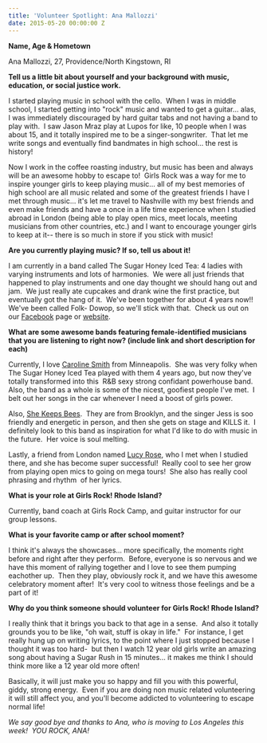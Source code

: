 ```yaml
---
title: 'Volunteer Spotlight: Ana Mallozzi'
date: 2015-05-20 00:00:00 Z
---
```


**Name, Age & Hometown**

Ana Mallozzi, 27, Providence/North Kingstown, RI

**Tell us a little bit about yourself and your background with music, education, or social justice work.** 

I started playing music in school with the cello.  When I was in middle school, I started getting into "rock" music and wanted to get a guitar... alas, I was immediately discouraged by hard guitar tabs and not having a band to play with.  I saw Jason Mraz play at Lupos for like, 10 people when I was about 15, and it totally inspired me to be a singer-songwriter.  That let me write songs and eventually find bandmates in high school... the rest is history!

Now I work in the coffee roasting industry, but music has been and always will be an awesome hobby to escape to!  Girls Rock was a way for me to inspire younger girls to keep playing music... all of my best memories of high school are all music related and some of the greatest friends I have I met through music... it's let me travel to Nashville with my best friends and even make friends and have a once in a life time experience when I studied abroad in London (being able to play open mics, meet locals, meeting musicians from other countries, etc.) and I want to encourage younger girls to keep at it-- there is so much in store if you stick with music!

**Are you currently playing music? If so, tell us about it!**

I am currently in a band called The Sugar Honey Iced Tea: 4 ladies with varying instruments and lots of harmonies.  We were all just friends that happened to play instruments and one day thought we should hang out and jam.  We just really ate cupcakes and drank wine the first practice, but eventually got the hang of it.  We've been together for about 4 years now!! We've been called Folk- Dowop, so we'll stick with that.  Check us out on our [Facebook](https://www.facebook.com/thesugarhoneyicedtea?fref=ts) page or [website](thesugarhoneyicedteamusic.com).

**What are some awesome bands featuring female-identified musicians that you are listening to right now? (include link and short description for each)**

Currently, I love [Caroline Smith](https://www.youtube.com/watch?v=A23AS4hC_A0) from Minneapolis.  She was very folky when The Sugar Honey Iced Tea played with them 4 years ago, but now they've totally transformed into this  R&B sexy strong confidant powerhouse band.  Also, the band as a whole is some of the nicest, goofiest people I've met.  I belt out her songs in the car whenever I need a boost of girls power.

Also, [She Keeps Bees](https://www.youtube.com/watch?v=4eClQ-H-T9w).  They are from Brooklyn, and the singer Jess is soo friendly and energetic in person, and then she gets on stage and KILLS it.  I definitely look to this band as inspiration for what I'd like to do with music in the future.  Her voice is soul melting.

Lastly, a friend from London named [Lucy Rose](https://www.youtube.com/watch?v=vQTKC968Plw), who I met when I studied there, and she has become super successful!  Really cool to see her grow from playing open mics to going on mega tours!  She also has really cool phrasing and rhythm  of her lyrics.

**What is your role at Girls Rock! Rhode Island?**

Currently, band coach at Girls Rock Camp, and guitar instructor for our group lessons.

**What is your favorite camp or after school moment?**

I think it's always the showcases... more specifically, the moments right before and right after they perform.  Before, everyone is so nervous and we have this moment of rallying together and I love to see them pumping eachother up.  Then they play, obviously rock it, and we have this awesome celebratory moment after!  It's very cool to witness those feelings and be a part of it!

**Why do you think someone should volunteer for Girls Rock! Rhode Island?**

​I really think that it brings you back to that age in a sense.  And also it totally grounds you to be like, "oh wait, stuff is okay in life."  For instance, I get really hung up on writing lyrics, to the point where I just stopped because I thought it was too hard-  but then I watch 12 year old girls write an amazing song about having a Sugar Rush in 15 minutes... it makes me think I should think more like a 12 year old more often!

Basically, it will just make you so happy and fill you with this powerful, giddy, strong energy.  Even if you are doing non music related volunteering it will still affect you, and you'll become addicted to volunteering to escape normal life!

_We say good bye and thanks to Ana, who is moving to Los Angeles this week!  YOU ROCK, ANA!_
